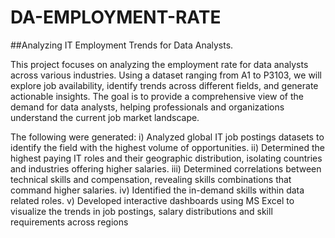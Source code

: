 # DA-EMPLOYMENT-RATE
##Analyzing IT Employment Trends for Data Analysts. 

This project focuses on analyzing the employment rate for data analysts across various industries. 
Using a dataset ranging from A1 to P3103, we will explore job availability, identify trends across different fields, and generate actionable insights. 
The goal is to provide a comprehensive view of the demand for data analysts, helping professionals and organizations understand the current job market landscape.

The following were generated:
 i) Analyzed global IT job postings datasets to identify the field with the highest volume of opportunities.
 ii) Determined the highest paying IT roles and their geographic distribution, isolating countries and industries offering
     higher salaries.
iii) Determined correlations between technical skills and compensation, revealing skills combinations that command
    higher salaries.
iv) Identified the in-demand skills within data related roles.
v) Developed interactive dashboards using MS Excel to visualize the trends in job postings, salary distributions and skill
requirements across regions
